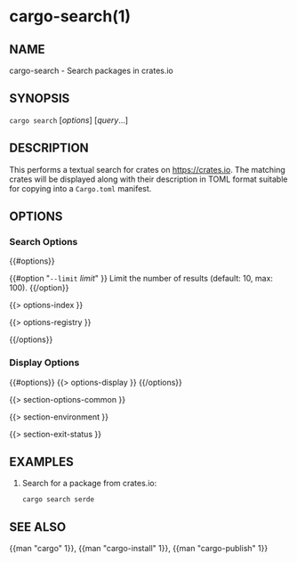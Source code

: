 # cargo-search(1)

## NAME

cargo-search - Search packages in crates.io

## SYNOPSIS

`cargo search` [_options_] [_query_...]

## DESCRIPTION

This performs a textual search for crates on <https://crates.io>. The matching
crates will be displayed along with their description in TOML format suitable
for copying into a `Cargo.toml` manifest.

## OPTIONS

### Search Options

{{#options}}

{{#option "`--limit` _limit_" }}
Limit the number of results (default: 10, max: 100).
{{/option}}

{{> options-index }}

{{> options-registry }}

{{/options}}

### Display Options

{{#options}}
{{> options-display }}
{{/options}}

{{> section-options-common }}

{{> section-environment }}

{{> section-exit-status }}

## EXAMPLES

1. Search for a package from crates.io:

       cargo search serde

## SEE ALSO
{{man "cargo" 1}}, {{man "cargo-install" 1}}, {{man "cargo-publish" 1}}
